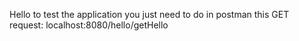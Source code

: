 Hello to test the application you just need to do in postman this GET request:
localhost:8080/hello/getHello
